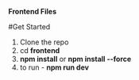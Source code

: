 **Frontend Files**

#Get Started
1. Clone the repo
2. cd **frontend**
3. **npm install** or **npm install --force**
4. to run - **npm run dev** 